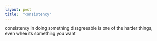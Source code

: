 ```yaml
---
layout: post
title:  "consistency"
---
```


consistency in doing something disagreeable is one of the harder things, even
when its something you want
